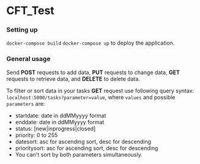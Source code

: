 # CFT_Test

### Setting up

`docker-compose build`
`docker-compose up`
to deploy the application.

### General usage
Send **POST** requests to add data, **PUT** requests to change data, **GET** requests to retrieve data, and **DELETE** to delete data.

To filter or sort data in your tasks **GET** request use following query syntax:
`localhost:5000/tasks?parameter=value`, where `values` and possible `parameters` are:
- startdate: date in ddMMyyyy format
- enddate: date in ddMMyyyy format
- status: [new|inprogress|closed]
- priority: 0 to 255
- datesort: asc for ascending sort, desc for descending
- prioritysort: asc for ascending sort, desc for descending
- You can't sort by both parameters simultaneously.
